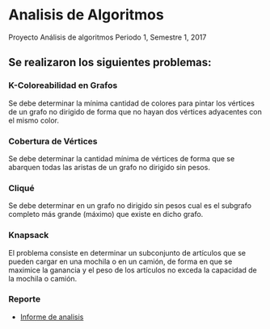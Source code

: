 # Analisis de Algoritmos

Proyecto 
Análisis de algoritmos
Periodo 1, Semestre 1, 2017

## Se realizaron los siguientes problemas: 

### K-Coloreabilidad en Grafos 

Se debe determinar la mínima cantidad de colores para pintar los vértices de un grafo no dirigido de forma que no hayan dos vértices adyacentes con el mismo color. 

### Cobertura de Vértices

Se debe determinar la cantidad mínima de vértices de forma que se abarquen todas las aristas de un grafo no dirigido sin pesos. 

### Cliqué

Se debe determinar en un grafo no dirigido sin pesos cual es el subgrafo completo más grande (máximo) que existe en dicho grafo. 

### Knapsack

El problema consiste en determinar un subconjunto de artículos que se pueden cargar en una mochila o en un camión, de forma en que se maximice la ganancia y el peso de los artículos no exceda la capacidad de la mochila o camión. 

### Reporte

* [Informe de analisis](https://goo.gl/XdeVt4)

